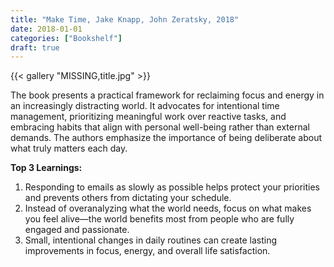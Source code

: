 ```yaml
---
title: "Make Time, Jake Knapp, John Zeratsky, 2018"
date: 2018-01-01
categories: ["Bookshelf"]
draft: true
---
```


{{< gallery "MISSING,title.jpg" >}}

The book presents a practical framework for reclaiming focus and energy in an increasingly distracting world. It advocates for intentional time management, prioritizing meaningful work over reactive tasks, and embracing habits that align with personal well-being rather than external demands. The authors emphasize the importance of being deliberate about what truly matters each day.

**Top 3 Learnings:**

1. Responding to emails as slowly as possible helps protect your priorities and prevents others from dictating your schedule.
2. Instead of overanalyzing what the world needs, focus on what makes you feel alive—the world benefits most from people who are fully engaged and passionate.
3. Small, intentional changes in daily routines can create lasting improvements in focus, energy, and overall life satisfaction.
